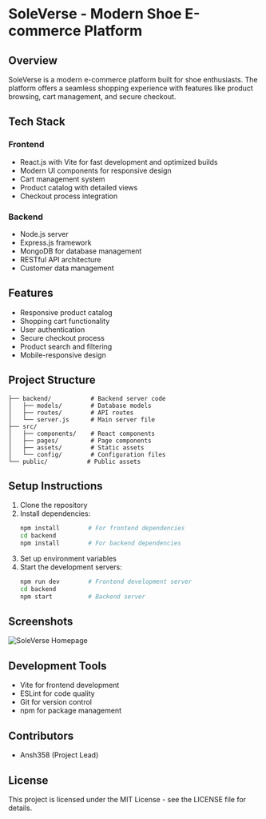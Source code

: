 # SoleVerse - Modern Shoe E-commerce Platform

## Overview
SoleVerse is a modern e-commerce platform built for shoe enthusiasts. The platform offers a seamless shopping experience with features like product browsing, cart management, and secure checkout.

## Tech Stack

### Frontend
- React.js with Vite for fast development and optimized builds
- Modern UI components for responsive design
- Cart management system
- Product catalog with detailed views
- Checkout process integration

### Backend
- Node.js server
- Express.js framework
- MongoDB for database management
- RESTful API architecture
- Customer data management

## Features
- Responsive product catalog
- Shopping cart functionality
- User authentication
- Secure checkout process
- Product search and filtering
- Mobile-responsive design

## Project Structure
```
├── backend/           # Backend server code
│   ├── models/        # Database models
│   ├── routes/        # API routes
│   └── server.js      # Main server file
├── src/
│   ├── components/    # React components
│   ├── pages/         # Page components
│   ├── assets/        # Static assets
│   └── config/        # Configuration files
└── public/           # Public assets
```

## Setup Instructions
1. Clone the repository
2. Install dependencies:
   ```bash
   npm install        # For frontend dependencies
   cd backend
   npm install        # For backend dependencies
   ```
3. Set up environment variables
4. Start the development servers:
   ```bash
   npm run dev        # Frontend development server
   cd backend
   npm start          # Backend server
   ```

## Screenshots
![SoleVerse Homepage](./src/assets/Home.jpg)

## Development Tools
- Vite for frontend development
- ESLint for code quality
- Git for version control
- npm for package management

## Contributors
- Ansh358 (Project Lead)

## License
This project is licensed under the MIT License - see the LICENSE file for details.
